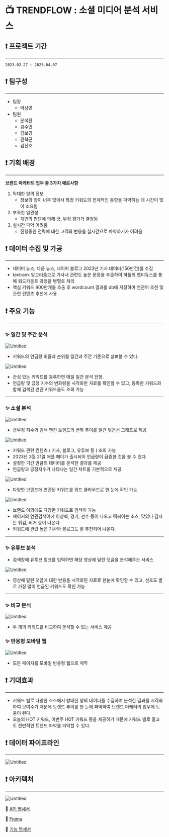 # **📺 TRENDFLOW : 소셜 미디어 분석 서비스**

## **❗ 프로젝트 기간**
---
    2023.02.27 ~ 2023.04.07

## **❗ 팀구성**
---
- 팀장
    - 박상민 
- 팀원
    - 문석환
    - 김수민
    - 김보경
    - 권혁근
    - 김진호


## **❗ 기획 배경**
---
**브랜드 마케터의 업무 중 3가지 애로사항**

1. 막대한 양의 정보
   - 정보의 양이 너무 많아서 특정 키워드의 전체적인 동향을 파악하는 데 시간이 많이 소요됨
2. 부족한 일관성
   - 개인의 판단에 의해 긍, 부정 평가가 결정됨
3. 실시간 파악 어려움
   - 진행중인 전략에 대한 고객의 반응을 실시간으로 파악하기가 어려움


## **❗ 데이터 수집 및 가공**
---
- 네이버 뉴스, 다음 뉴스, 네이버 블로그 2023년 기사 데이터(150만건)를 수집
- textrank 알고리즘으로 기사내 관련도 높은 문장을 추출하여 하둡의 맵리듀스를 통해 워드카운트 과정을 병렬로 처리
- 핵심 키워드 900만개를 추출 후 wordcount 결과를 db에 저장하여 연관어 추천 및 관련 컨텐츠 추천에 사용

## **❗ 주요 기능**
---
### **✨ 일간 및 주간 분석**

![Untitled](./assets/메인화면_2.gif)

- 키워드의 언급량 비율과 순위를 일간과 주간 기준으로 살펴볼 수 있다.

![Untitled](./assets/북마크.gif)

- 관심 있는 키워드를 등록하면 매일 일간 분석 진행.
- 언급량 및 긍정 지수의 변화량을 시각화한 자료를 확인할 수 있고, 등록한 키워드와 함께 검색된 연관 키워드들도 조회 가능
---
### **✨ 소셜 분석**

![Untitled](./assets/소셜분석_삼성.gif)

- 긍부정 지수와 검색 엔진 트렌드의 변화 추이를 일간 꺾은선 그래프로 제공

![Untitled](./assets/소셜분석_애플.gif)

- 키워드 관련 컨텐츠 ( 기사, 블로그, 유튜브 등 ) 조회 가능
- 2023년 3월 21일 애플 페이가 출시되어 언급량이 급증한 것을 볼 수 있다.
- 설정한 기간 만큼의 데이터를 분석한 결과를 제공
- 언급량과 긍정지수가 나타나는 일간 차트를 기본적으로 제공

![Untitled](./assets/다양한브랜드검색.gif)

- 다양한 브랜드에 연관된 키워드를 워드 클라우드로 한 눈에 확인 가능

![Untitled](./assets/다양한키워드검색2.gif)

- 브랜드 이외에도 다양한 키워드로 검색이 가능
- 페이커의 연관검색어에 이상혁, 경기, 선수 등이 나오고 떡볶이는 소스, 맛있다 감자는 튀김, 버거 등이 나온다.
- 키워드에 관련 높은 기사와 블로그도 잘 추천되어 나온다.

---
### **✨ 유튜브 분석**

- 검색창에 유투브 링크를 입력하면 해당 영상에 달린 댓글을 분석해주는 서비스

![Untitled](./assets/유튜브.gif)

- 영상에 달린 댓글에 대한 반응을 시각화된 자료로 한눈에 확인할 수 있고, 선호도 별로 가장 많이 언급된 키워드도 확인 가능

---
### **✨ 비교 분석**

![Untitled](./assets/비교.gif)

- 두 개의 키워드를 비교하여 분석할 수 있는 서비스 제공

### **✨ 반응형 모바일 웹**

![Untitled](./assets/모바일.gif)

- 모든 페이지를 모바일 반응형 웹으로 제작

## ❗ **기대효과**
---
- 키워드 별로 다양한 소스에서 방대한 양의 데이터를 수집하여 분석한 결과를 시각화 하여 보여주기 때문에 트렌드 추이를 한 눈에 파악하여 브랜드 마케터의 업무에 도움이 된다.
- 오늘의 HOT 키워드, 이번주 HOT 키워드 등을 제공하기 때문에 키워드 별로 말고도 전반적인 트렌드 파악를 파악할 수 있다.

## ❗ **데이터 파이프라인**
---
![Untitled](./assets/Untitled%208.png)

## ❗ **아키텍처**
---
![Untitled](./assets/Untitled%209.png)

📄 [API 명세서](https://www.notion.so/API-a22b363b35c046ddac2e92edadb66459)

📄 [Figma](https://www.figma.com/file/F58hg1zE3Mt0ydG7hdxCI5/%EC%97%90%ED%97%B4%EB%9D%A0?node-id=0%3A1&t=1eXcrBPJlRr9l9Mw-1)

📄 [기능 명세서](https://www.notion.so/53a58c349c8e41c4960fce57e6a80fff)
